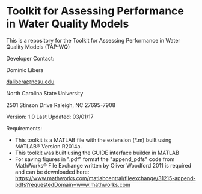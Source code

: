 # Toolkit for Assessing Performance in Water Quality Models
This is a repository for the Toolkit for Assessing Performance in Water Quality Models (TAP-WQ) 

Developer Contact:

Dominic Libera

dalibera@ncsu.edu

North Carolina State University

2501 Stinson Drive Raleigh, NC 27695-7908

Version: 1.0 	Last Updated: 03/01/17

Requirements:
-	This toolkit is a MATLAB file with the extension (*.m) built using MATLAB® Version R2014a.
-	This toolkit was built using the GUIDE interface builder in MATLAB
-	For saving figures in ".pdf" format the "append_pdfs" code from MathWorks® File Exchange written by Oliver Woodford 2011 is required and can be downloaded here: https://www.mathworks.com/matlabcentral/fileexchange/31215-append-pdfs?requestedDomain=www.mathworks.com

